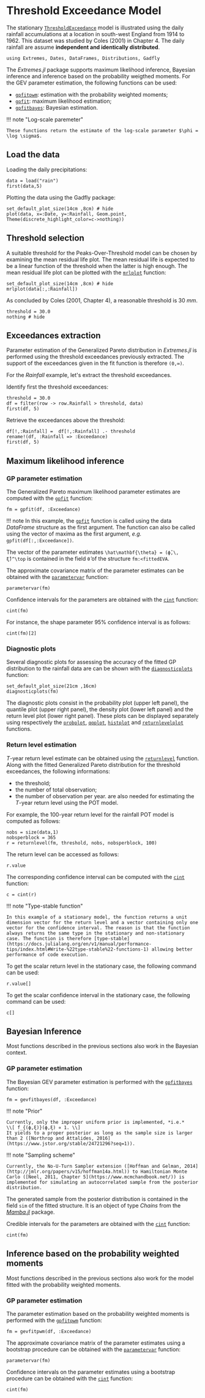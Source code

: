 
# Threshold Exceedance Model

The stationary [`ThresholdExceedance`](@ref) model is illustrated using the daily rainfall accumulations at a location in south-west England from 1914 to 1962. This dataset was studied by Coles (2001) in Chapter 4. The daily rainfall are assume  **independent and identically distributed**.

```@setup rain
using Extremes, Dates, DataFrames, Distributions, Gadfly
```

The *Extremes.jl* package supports maximum likelihood inference, Bayesian inference and inference based on the probability weigthed moments. For the GEV parameter estimation, the following functions can be used:
- [`gpfitpwm`](@ref): estimation with the probability weighted moments;
- [`gpfit`](@ref): maximum likelihood estimation;
- [`gpfitbayes`](@ref): Bayesian estimation.

!!! note "Log-scale paremeter"

    These functions return the estimate of the log-scale parameter $\phi = \log \sigma$.

## Load the data

Loading the daily precipitations:
```@example rain
data = load("rain")
first(data,5)
```

Plotting the data using the Gadfly package:
```@example rain
set_default_plot_size(14cm ,8cm) # hide
plot(data, x=:Date, y=:Rainfall, Geom.point, Theme(discrete_highlight_color=c->nothing))
```

## Threshold selection

A suitable threshold for the Peaks-Over-Threshold model can be chosen by examining the mean residual life plot. The mean residual life is expected to be a linear function of the threshold when the latter is high enough. The mean residual life plot can be plotted with the [`mrlplot`](@ref) function:
```@example rain
set_default_plot_size(14cm ,8cm) # hide
mrlplot(data[:,:Rainfall])
```

As concluded by Coles (2001, Chapter 4), a reasonable threshold is 30 *mm*.
```@example rain
threshold = 30.0
nothing # hide
```

## Exceedances extraction

Parameter estimation of the Generalized Pareto distribution in *Extremes.jl* is performed using the threshold exceedances previously extracted. The support of the exceedances given in the fit function is therefore ``(0,∞)``.

For the *Rainfall* example, let's extract the threshold exceedances.

Identify first the threshold exceedances:
```@example rain
threshold = 30.0
df = filter(row -> row.Rainfall > threshold, data)
first(df, 5)
```

Retrieve the exceedances above the threshold:
```@example rain
df[!,:Rainfall] =  df[!,:Rainfall] .- threshold
rename!(df, :Rainfall => :Exceedance)
first(df, 5)
```

## Maximum likelihood inference


### GP parameter estimation

The Generalized Pareto maximum likelihood parameter estimates are computed with the [`gpfit`](@ref) function:

```@repl rain
fm = gpfit(df, :Exceedance)
```

!!! note
    In this example, the [`gpfit`](@ref) function is called using the data *DataFrame* structure as the first argument. The function can also be called using the vector of maxima as the first argument, *e.g.* `gpfit(df[:,:Exceedance])`.

The vector of the parameter estimates ``\hat\mathbf{\theta} = (ϕ̂,\, ξ̂)^\top`` is contained in the field `θ̂` of the structure `fm:<fittedEVA`.

The approximate covariance matrix of the parameter estimates can be obtained with the  [`parametervar`](@ref) function:
```@repl rain
parametervar(fm)
```

Confidence intervals for the parameters are obtained with the [`cint`](@ref) function:
```@repl rain
cint(fm)
```

For instance, the shape parameter 95% confidence interval is as follows:
```@repl rain
cint(fm)[2]
```

### Diagnostic plots

Several diagnostic plots for assessing the accuracy of the fitted GP distribution to the rainfall data are can be shown with the [`diagnosticplots`](@ref) function:

```@example rain
set_default_plot_size(21cm ,16cm)
diagnosticplots(fm)
```

The diagnostic plots consist in the probability plot (upper left panel), the quantile plot (upper right panel), the density plot (lower left panel) and the return level plot (lower right panel). These plots can be displayed separately using respectively the [`probplot`](@ref), [`qqplot`](@ref), [`histplot`](@ref) and [`returnlevelplot`](@ref) functions.


### Return level estimation

*T*-year return level estimate can be obtained using the [`returnlevel`](@ref) function. Along with the fitted Generalized Pareto distribution for the threshold exceedances, the following informations:
- the threshold;
- the number of total observation;
- the number of observation per year.
are also needed for estimating the *T*-year return level using the POT model.

For example, the 100-year return level for the rainfall POT model is computed as follows:
```@repl rain
nobs = size(data,1)
nobsperblock = 365
r = returnlevel(fm, threshold, nobs, nobsperblock, 100)
```

The return level can be accessed as follows:
```@repl rain
r.value
```

The corresponding confidence interval can be computed with the [`cint`](@ref) function:
```@repl rain
c = cint(r)
```

!!! note "Type-stable function"

    In this example of a stationary model, the function returns a unit dimension vector for the return level and a vector containing only one vector for the confidence interval. The reason is that the function always returns the same type in the stationary and non-stationary case. The function is therefore [type-stable](https://docs.julialang.org/en/v1/manual/performance-tips/index.html#Write-%22type-stable%22-functions-1) allowing better performance of code execution.  

To get the scalar return level in the stationary case, the following command can be used:
```@repl rain
r.value[]
```

To get the scalar confidence interval in the stationary case, the following command can be used:
```@repl rain
c[]
```


## Bayesian Inference

Most functions described in the previous sections also work in the Bayesian context.

### GP parameter estimation

The Bayesian GEV parameter estimation is performed with the [`gpfitbayes`](@ref) function:

```@repl rain
fm = gevfitbayes(df, :Exceedance)
```

!!! note "Prior"

    Currently, only the improper uniform prior is implemented, *i.e.*
    \\[ f_{(ϕ,ξ)}(ϕ,ξ) ∝ 1. \\]
    It yields to a proper posterior as long as the sample size is larger than 2 ([Northrop and Attalides, 2016](https://www.jstor.org/stable/24721296?seq=1)).

!!! note "Sampling scheme"

    Currently, the No-U-Turn Sampler extension ([Hoffman and Gelman, 2014](http://jmlr.org/papers/v15/hoffman14a.html)) to Hamiltonian Monte Carlo ([Neel, 2011, Chapter 5](https://www.mcmchandbook.net/)) is implemented for simulating an autocorrelated sample from the posterior distribution.

The generated sample from the posterior distribution is contained in the field `sim` of the fitted structure. It is an object of type *Chains* from the [*Mamba.jl*](https://mambajl.readthedocs.io/en/latest/index.html) package.

Credible intervals for the parameters are obtained with the [`cint`](@ref) function:
```@repl rain
cint(fm)
```


## Inference based on the probability weighted moments

Most functions described in the previous sections also work for the model fitted with the probability weighted moments.

### GP parameter estimation

The parameter estimation based on the probability weighted moments is performed with the [`gpfitpwm`](@ref) function:

```@repl rain
fm = gevfitpwm(df, :Exceedance)
```

The approximate covariance matrix of the parameter estimates using a bootstrap procedure can be obtained with the [`parametervar`](@ref) function:
```@repl rain
parametervar(fm)
```

Confidence intervals on the parameter estimates using a bootstrap procedure can be obtained with the [`cint`](@ref) function:
```@repl rain
cint(fm)
```
